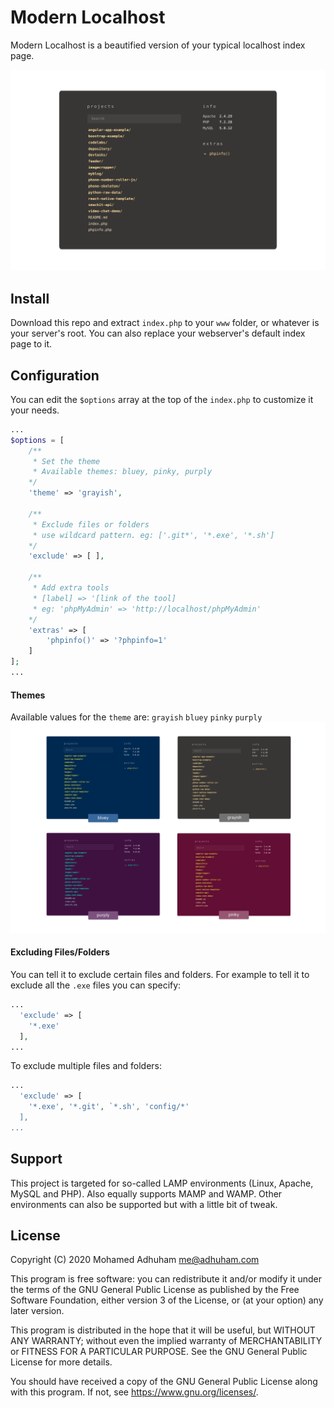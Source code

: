 # Modern Localhost
Modern Localhost is a beautified version of your typical localhost index page.

![Modern Localhost with the grayish theme](assets/screenshot2.png)

## Install
Download this repo and extract `index.php` to your `www` folder, or whatever is your server's root. You can also replace your webserver's default index page to it.

## Configuration
You can edit the `$options` array at the top of the `index.php` to customize it your needs.
```php
...
$options = [
    /**
     * Set the theme
     * Available themes: bluey, pinky, purply
    */
    'theme' => 'grayish',

    /**
     * Exclude files or folders
     * use wildcard pattern. eg: ['.git*', '*.exe', '*.sh']
    */
    'exclude' => [ ],

    /**
     * Add extra tools 
     * [label] => '[link of the tool]
     * eg: 'phpMyAdmin' => 'http://localhost/phpMyAdmin'
    */
    'extras' => [
	    'phpinfo()' => '?phpinfo=1'
    ]
];
...
```

#### Themes
Available values for the `theme` are: `grayish` `bluey` `pinky` `purply`
![Screenshot of available themes](assets/themes.png)

#### Excluding Files/Folders
You can tell it to exclude certain files and folders. For example to tell it to exclude all the `.exe` files you can specify:
```php
...
  'exclude' => [
    '*.exe'
  ],
...
```
To exclude multiple files and folders:
```php
...
  'exclude' => [
    '*.exe', '*.git', `*.sh', 'config/*'
  ],
...
```

## Support
This project is targeted for so-called LAMP environments (Linux, Apache, MySQL and PHP). Also equally supports MAMP and WAMP. Other environments can also be supported but with a little bit of tweak.

## License
Copyright (C) 2020 Mohamed Adhuham <me@adhuham.com>

This program is free software: you can redistribute it and/or modify
it under the terms of the GNU General Public License as published by
the Free Software Foundation, either version 3 of the License, or
(at your option) any later version.

This program is distributed in the hope that it will be useful,
but WITHOUT ANY WARRANTY; without even the implied warranty of
MERCHANTABILITY or FITNESS FOR A PARTICULAR PURPOSE.  See the
GNU General Public License for more details.

You should have received a copy of the GNU General Public License
along with this program.  If not, see <https://www.gnu.org/licenses/>.
